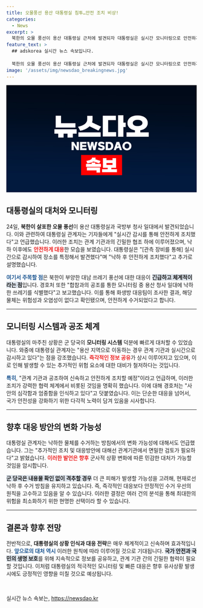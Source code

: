 ```yaml
---
title: 오물풍선 용산 대통령실 침투…안전 조치 비상!
categories:
  - News
excerpt: >
  북한의 오물 풍선이 용산 대통령실 근처에 발견되자 대통령실은 실시간 모니터링으로 안전하게 조치했다고 밝혔다. 해당 물체의 위험성은 없으며, 관계 기관과의 공조로 지속적인 감시를 이어가겠다는 방침이다.
feature_text: >
  ## adskorea 실시간 뉴스 속보입니다.

  북한의 오물 풍선이 용산 대통령실 근처에 발견되자 대통령실은 실시간 모니터링으로 안전하게 조치했다고 밝혔다. 해당 물체의 위험성은 없으며, 관계 기관과의 공조로 지속적인 감시를 이어가겠다는 방침이다.
image: '/assets/img/newsdao_breakingnews.jpg'
---
```


<p><img src="/assets/img/newsdao_breakingnews.jpg" alt="adskorea 속보" /></p>

<h2 data-ke-size="size26">대통령실의 대처와 모니터링</h2>

<p data-ke-size="size16">24일, <b>북한이 살포한 오물 풍선</b>이 용산 대통령실과 국방부 청사 일대에서 발견되었습니다. 이와 관련하여 대통령실 관계자는 기자들에게 "실시간 감시를 통해 안전하게 조치했다"고 언급했습니다. 이러한 조치는 관계 기관과의 긴밀한 협조 하에 이루어졌으며, 낙하 이후에도 <b><span style="color: #ee2323;">안전하게 대응</span></b>한 모습을 보였습니다. 대통령실은 "[관측 장비를 통해] 실시간으로 감시하여 장소를 특정해서 발견했다"며 "낙하 후 안전하게 조치했다"고 추가로 설명했습니다.</p>

<p data-ke-size="size16"><b><span style="color: #1a5490;">여기서 주목할 점</span></b>은 북한이 부양한 대남 쓰레기 풍선에 대한 대응이 <b><span style="background-color: #21538527;">긴급하고 체계적이라는 점</span></b>입니다. 경호처 또한 "합참과의 공조를 통한 모니터링 중 용산 청사 일대에 낙하한 쓰레기를 식별했다"고 보고했습니다. 이를 통해 화생방 대응팀이 조사한 결과, 해당 물체는 위험성과 오염성이 없다고 확인됐으며, 안전하게 수거되었다고 합니다.</p>

<hr>

<h2 data-ke-size="size26">모니터링 시스템과 공조 체계</h2>

<p data-ke-size="size16">대통령실의 마주친 상황은 군 당국의 <b>모니터링 시스템</b> 덕분에 빠르게 대처할 수 있었습니다. 와중에 대통령실 관계자는 "용산 지역으로 이동하는 경우 관계 기관과 실시간으로 감시하고 있다"는 점을 강조했습니다. <b><span style="color: #ee2323;">즉각적인 정보 공유</span></b>가 상시 이루어지고 있으며, 이로 인해 발생할 수 있는 추가적인 위험 요소에 대한 대비가 철저하다는 것입니다.</p>

<p data-ke-size="size16"><b><span style="color: #1a5490;">특히</span></b>, "관계 기관과 공조하여 신속하고 안전하게 조치할 예정"이라고 언급하며, 이러한 조치가 강력한 협력 체계에서 비롯된 것임을 명확히 했습니다. 이에 대해 경호처는 "사안의 심각함과 엄중함을 인식하고 있다"고 덧붙였습니다. 이는 단순한 대응을 넘어서, 국가 안전성을 강화하기 위한 다각적 노력이 담겨 있음을 시사합니다.</p>

<hr>

<h2 data-ke-size="size26">향후 대응 방안의 변화 가능성</h2>

<p data-ke-size="size16">대통령실 관계자는 낙하한 물체를 수거하는 방침에서의 변화 가능성에 대해서도 언급했습니다. 그는 "추가적인 조치 및 대응방안에 대해선 관계기관에서 면밀한 검토가 필요하다"고 밝혔습니다. <b><span style="color: #ee2323;">이러한 발언은 향후</span></b> 군사적 상황 변화에 따른 민감한 대처가 가능할 것임을 암시합니다.</p>

<p data-ke-size="size16"><b><span style="background-color: #21538527;">군 당국은 내용물 확인 없이 격추할 경우</span></b> 더 큰 피해가 발생할 가능성을 고려해, 현재로선 낙하 후 수거 방침을 유지하고 있습니다. 즉, 즉각적인 대응보다 안정적인 수거 우선의 원칙을 고수하고 있음을 알 수 있습니다. 이러한 결정은 여러 건의 분석을 통해 최대한의 위험을 최소화하기 위한 현명한 선택이라 할 수 있습니다.</p>

<hr>

<h2 data-ke-size="size26">결론과 향후 전망</h2>

<p data-ke-size="size16">전반적으로, <b>대통령실의 상황 인식과 대응 전략</b>은 매우 체계적이고 신속하며 효과적입니다. <b><span style="color: #1a5490;">앞으로의 대처 역시</span></b> 이러한 원칙에 따라 이루어질 것으로 기대됩니다. <b><span style="background-color: #21538527;">국가 안전과 국민의 생명 보호</span></b>를 위해 지속적으로 정보를 공유하고, 관계 기관 간의 긴밀한 협력이 필요할 것입니다. 이처럼 대통령실의 적극적인 모니터링 및 빠른 대응은 향후 유사상황 발생 시에도 긍정적인 영향을 미칠 것으로 예상됩니다.</p>

<p data-ke-size="size16">&nbsp;</p>
실시간 뉴스 속보는, <a href="https://newsdao.kr" rel="dofollow">https://newsdao.kr</a>


